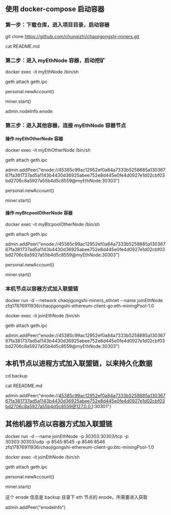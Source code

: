 ## 使用 docker-compose 启动容器

### 第一步：下载仓库，进入项目目录，启动容器

git clone https://github.com/chunqizhi/chaojigongshi-miners.git

cat README.md

### 第二步：进入 myEthNode 容器，启动挖矿

docker exec -it myEthNode /bin/sh

geth attach geth.ipc

personal.newAccount()

miner.start()

admin.nodeInfo.enode

### 第三步：进入其他容器，连接 myEthNode 容器节点

#### 操作 myEthOtherNode 容器

docker exec -it myEthOtherNode /bin/sh

geth attach geth.ipc

admin.addPeer("enode://45385c99ac12952ef0a84a7333b5258885a13036767fa381737ad5a1143b4430d36925abee752e8d445e0fe4d0927e1d02cbf03bd2706c8a5927a55b4d5c8559@myEthNode:30303")

personal.newAccount()

miner.start()

#### 操作 myBtcpoolOtherNode 容器

docker exec -it myBtcpoolOtherNode /bin/sh

geth attach geth.ipc

admin.addPeer("enode://45385c99ac12952ef0a84a7333b5258885a13036767fa381737ad5a1143b4430d36925abee752e8d445e0fe4d0927e1d02cbf03bd2706c8a5927a55b4d5c8559@myEthNode:30303")

personal.newAccount()

miner.start()

### 本机节点以容器方式加入联盟链

docker run -d --network chaojigongshi-miners_ethnet --name joinEthNode zfq17876911936/chaojigongshi-ethereum-client-go:eth-miningPool-1.0

docker exec -it joinEthNode /bin/sh

geth attach geth.ipc

admin.addPeer("enode://45385c99ac12952ef0a84a7333b5258885a13036767fa381737ad5a1143b4430d36925abee752e8d445e0fe4d0927e1d02cbf03bd2706c8a5927a55b4d5c8559@myEthNode:30303")

## 本机节点以进程方式加入联盟链，以来持久化数据

cd backup

cat REEADME.md

admin.addPeer("enode://45385c99ac12952ef0a84a7333b5258885a13036767fa381737ad5a1143b4430d36925abee752e8d445e0fe4d0927e1d02cbf03bd2706c8a5927a55b4d5c8559@127.0.0.1:30301")

## 其他机器节点以容器方式加入联盟链

docker run -d --name joinEthNode -p 30303:30303/tcp -p 30303:30303/udp -p 8545:8545 -p 8546:8546 zfq17876911936/chaojigongshi-ethereum-client-go:btc-miningPool-1.0

docker exec -it joinEthNode /bin/sh

geth attach geth.ipc

personal.newAccount()

miner.start()

这个 enode 信息是 backup 目录下 eth 节点的 enode，所需要进入获取

admin.addPeer("enodeInfo")